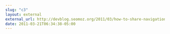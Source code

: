 ```yaml
---
slug: "c3"
layout: external
external_url: http://devblog.seomoz.org/2011/03/how-to-share-navigation-across-multiple-applications/
date: 2011-03-21T06:34:38-05:00
---
```

